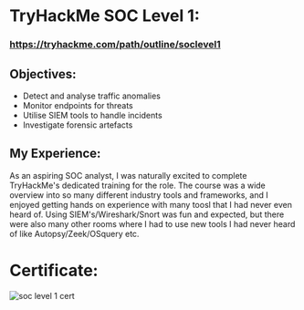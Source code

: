 # TryHackMe SOC Level 1:     

### https://tryhackme.com/path/outline/soclevel1

## Objectives: 
- Detect and analyse traffic anomalies
- Monitor endpoints for threats
- Utilise SIEM tools to handle incidents
- Investigate forensic artefacts

## My Experience:

As an aspiring SOC analyst, I was naturally excited to complete TryHackMe's dedicated training for the role. The course was a wide overview into so many different industry tools and frameworks, and I enjoyed getting hands on experience with many toosl that I had never even heard of. Using SIEM's/Wireshark/Snort was fun and expected, but there were also many other rooms where I had to use new tools I had never heard of like Autopsy/Zeek/OSquery etc.





# Certificate:
![soc level 1 cert](https://github.com/user-attachments/assets/e7df6dc7-1818-4058-a5fc-df0dd2b03405)


